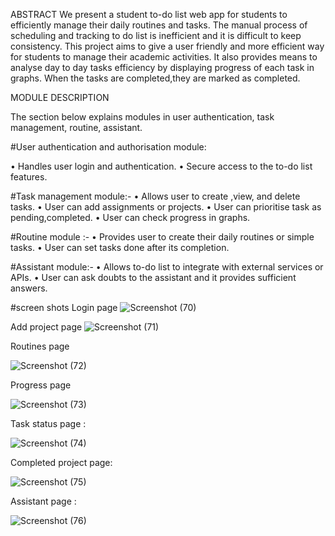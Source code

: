 ABSTRACT
We present a student to-do list web app for students to efficiently manage their daily
routines and tasks. The manual process of scheduling and tracking to do list is inefficient
and it is difficult to keep consistency. This project aims to give a user friendly and more
efficient way for students to manage their academic activities. It also provides means to
analyse day to day tasks efficiency by displaying progress of each task in graphs. When the
tasks are completed,they are marked as completed.

MODULE DESCRIPTION

The section below explains modules in user authentication, task
management, routine, assistant.

#User authentication and authorisation module:

• Handles user login and authentication.
• Secure access to the to-do list features.

#Task management module:-
• Allows user to create ,view, and delete tasks.
• User can add assignments or projects.
• User can prioritise task as pending,completed.
• User can check progress in graphs.

#Routine module :-
• Provides user to create their daily routines or simple tasks.
• User can set tasks done after its completion.

#Assistant module:-
• Allows to-do list to integrate with external services or APIs.
• User can ask doubts to the assistant and it provides sufficient
answers.

#screen shots
Login page
![Screenshot (70)](https://github.com/user-attachments/assets/2e2ccf93-cdff-4639-b259-344f8f00c3ec)

Add project page
![Screenshot (71)](https://github.com/user-attachments/assets/0657ce5a-41ab-4fed-a7f2-017ec61cb95b)

Routines page

![Screenshot (72)](https://github.com/user-attachments/assets/bd94b279-c8de-4f06-a7e5-5860f0cfb15d)

Progress page

![Screenshot (73)](https://github.com/user-attachments/assets/d59862c3-ab80-42af-b73d-8e9ae8ef426b)

Task status page :

![Screenshot (74)](https://github.com/user-attachments/assets/4e5808d1-accf-49f0-9744-baa8bae14a34)

Completed project page:

![Screenshot (75)](https://github.com/user-attachments/assets/61d3ec56-71bd-4740-afae-f7b81c281443)

Assistant page :

![Screenshot (76)](https://github.com/user-attachments/assets/aedb65e5-77df-492b-9654-2838ebecb5ab)


